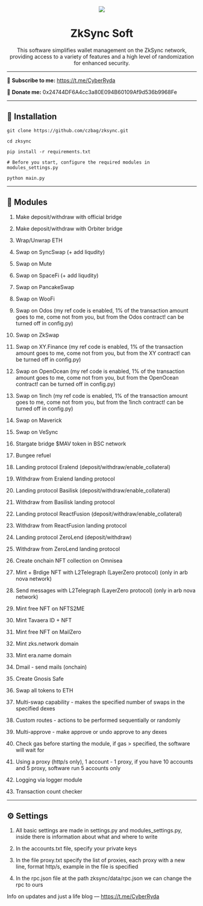 <div align="center">
  <img src="https://i.imgur.com/tqA3f3O.png"  />
  <h1>ZkSync Soft</h1>
  <p>This software simplifies wallet management on the ZkSync network, providing access to a variety of features and a high level of randomization for enhanced security.</p>
</div>

---

🔔 <b>Subscribe to me:</b> https://t.me/CyberRyda

🤑 <b>Donate me:</b> 0x24744DF6A4cc3a80E094B60109Af9d536b9968Fe

---
<h2>🚀 Installation</h2>

```
git clone https://github.com/czbag/zksync.git

cd zksync

pip install -r requirements.txt

# Before you start, configure the required modules in modules_settings.py

python main.py
```
---
<h2>🚨 Modules</h2>

1) Make deposit/withdraw with official bridge

2) Make deposit/withdraw with Orbiter bridge

3) Wrap/Unwrap ETH

4) Swap on SyncSwap (+ add liqudity)

5) Swap on Mute

6) Swap on SpaceFi (+ add liqudity)

7) Swap on PancakeSwap

8) Swap on WooFi

9) Swap on Odos (my ref code is enabled, 1% of the transaction amount goes to me, come not from you, but from the Odos contract! can be turned off in config.py)

10) Swap on ZkSwap

11) Swap on XY.Finance (my ref code is enabled, 1% of the transaction amount goes to me, come not from you, but from the XY contract! can be turned off in config.py)

12) Swap on OpenOcean (my ref code is enabled, 1% of the transaction amount goes to me, come not from you, but from the OpenOcean contract! can be turned off in config.py)

13) Swap on 1inch (my ref code is enabled, 1% of the transaction amount goes to me, come not from you, but from the 1inch contract! can be turned off in config.py)

14) Swap on Maverick

15) Swap on VeSync

16) Stargate bridge $MAV token in BSC network

17) Bungee refuel

18) Landing protocol Eralend (deposit/withdraw/enable_collateral)

19) Withdraw from Eralend landing protocol

20) Landing protocol Basilisk (deposit/withdraw/enable_collateral)

21) Withdraw from Basilisk landing protocol

22) Landing protocol ReactFusion (deposit/withdraw/enable_collateral)

23) Withdraw from ReactFusion landing protocol

24) Landing protocol ZeroLend (deposit/withdraw)

25) Withdraw from ZeroLend landing protocol

26) Create onchain NFT collection on Omnisea

27) Mint + Brdige NFT with L2Telegraph (LayerZero protocol) (only in arb nova network)

28) Send messages with L2Telegraph (LayerZero protocol) (only in arb nova network)

29) Mint free NFT on NFTS2ME

30) Mint Tavaera ID + NFT

31) Mint free NFT on MailZero

32) Mint zks.network domain

33) Mint era.name domain

34) Dmail - send mails (onchain)

35) Create Gnosis Safe

36) Swap all tokens to ETH

37) Multi-swap capability - makes the specified number of swaps in the specified dexes

38) Custom routes - actions to be performed sequentially or randomly

39) Multi-approve - make approve or undo approve to any dexes

40) Check gas before starting the module, if gas > specified, the software will wait for

41) Using a proxy (http/s only), 1 account - 1 proxy, if you have 10 accounts and 5 proxy, software run 5 accounts only

42) Logging via logger module

43) Transaction count checker

---
<h2>⚙️ Settings</h2>

1) All basic settings are made in settings.py and modules_settings.py, inside there is information about what and where to write

2) In the accounts.txt file, specify your private keys

3) In the file proxy.txt specify the list of proxies, each proxy with a new line, format http/s, example in the file is specified

4) In the rpc.json file at the path zksync/data/rpc.json we can change the rpc to ours

Info on updates and just a life blog –– https://t.me/CyberRyda
